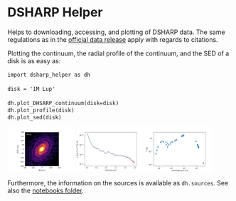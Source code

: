 # DSHARP Helper

Helps to downloading, accessing, and plotting of DSHARP data. The same regulations as in the [official data release](https://almascience.eso.org/almadata/lp/DSHARP/) apply with regards to citations.

Plotting the continuum, the radial profile of the continuum, and the SED of a disk is as easy as:

    import dsharp_helper as dh

    disk = 'IM Lup'

    dh.plot_DHSARP_continuum(disk=disk)
    dh.plot_profile(disk)
    dh.plot_sed(disk)

<img width="30%" src=notebooks/IMLup_cont.png>
<img width="30%" src=notebooks/IMLup_prof.png>
<img width="30%" src=notebooks/IMLup_sed.png>

<br />

Furthermore, the information on the sources is available as `dh.sources`. See also the [notebooks folder](notebooks/).
